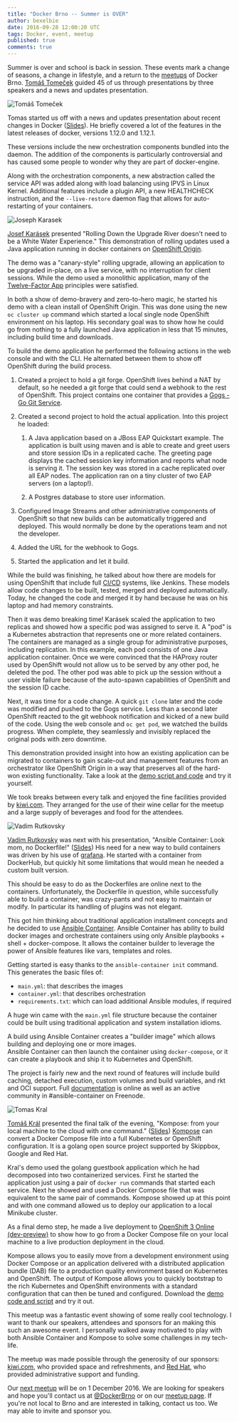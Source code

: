 ```yaml
---
title: "Docker Brno -- Summer is OVER"
author: bexelbie
date: 2016-09-28 12:00:20 UTC
tags: Docker, event, meetup
published: true
comments: true
---
```


Summer is over and school is back in session.  These events mark a
change of seasons, a change in lifestyle, and a return to the
[meetups](https://www.meetup.com/Docker-Brno/) of Docker Brno. [Tomáš
Tomeček](https://www.twitter.com/TomasTomec) guided 45 of us through
presentations by three speakers and a news and updates presentation.

![Tomáš Tomeček](docker-brno-2016-09/ttomecek.jpg)

Tomas started us off with a news and
updates presentation about recent changes in Docker
([Slides](https://tomastomecek.github.io/brno-docker-meetup-september-2016/#/)).
He briefly covered a lot of the features in the latest releases of docker,
versions 1.12.0 and 1.12.1.

These versions include the new orchestration components bundled into
the daemon.  The addition of the components is particularly controversial
and has caused some people to wonder why they are part of docker-engine.

Along with the orchestration components, a new abstraction called the
service API was added along with load balancing using IPVS in Linux
Kernel.  Additional features include a plugin API, a new HEALTHCHECK
instruction, and the `--live-restore` daemon flag that allows for
auto-restarting of your containers.

![Joseph Karasek](docker-brno-2016-09/jkarasek.jpg)

[Josef Karásek](https://www.twitter.com/Pepe_CZ) presented &quot;Rolling Down
the Upgrade River doesn't need to be a White Water Experience.&quot; This
demonstration of rolling updates used a Java application running in
docker containers on [OpenShift Origin](http://www.openshift.org).

The demo was a &quot;canary-style&quot; rolling upgrade,
allowing an application to be upgraded in-place, on a live service, with
no interruption for client sessions.  While the demo used a monolithic
application, many of the [Twelve-Factor App](https://12factor.net/)
principles were satisfied.

In both a show of demo-bravery and zero-to-hero magic, he started his
demo with a clean install of OpenShift Origin.  This was done using the
new `oc cluster up` command which started a local single node OpenShift
environment on his laptop.  His secondary goal was to show how he could
go from nothing to a fully launched Java application in less that 15
minutes, including build time and downloads.

To build the demo application he performed the following actions in the
web console and with the CLI.  He alternated between them to show off
OpenShift during the build process.

1. Created a project to hold a git forge.  OpenShift lives behind a NAT
   by default, so he needed a git forge that could send a webhook to the
   rest of OpenShift.  This project contains one container that provides a
   [Gogs - Go Git Service](https://gogs.io/).
1. Created a second project to hold the actual application.  Into this
   project he loaded:

   1. A Java application based on a JBoss EAP Quickstart example.
      The application is built using maven and is able to create and
      greet users and store session IDs in a replicated cache. The
      greeting page displays the cached session key information and
      reports what node is serving it. The session key was stored in
      a cache replicated over all EAP nodes. The application ran on a
      tiny cluster of two EAP servers (on a laptop!).

   1. A Postgres database to store user information.

1. Configured Image Streams and other administrative components of
   OpenShift so that new builds can be automatically triggered and
   deployed.  This would normally be done by the operations team and
   not the developer.

1. Added the URL for the webhook to Gogs.

1. Started the application and let it build.

While the build was finishing, he talked about how
there are models for using OpenShift that include full
[CI/CD](https://blog.openshift.com/cicd-with-openshift/) systems, like
Jenkins.  These models allow code changes to be built, tested, merged
and deployed automatically.  Today, he changed the code and merged it
by hand because he was on his laptop and had memory constraints.

Then it was demo breaking time!  Karásek scaled the application to two replicas
and showed how a specific pod was assigned to serve it.  A &quot;pod&quot; is a
Kubernetes abstraction that represents one or more related containers.
The containers are managed as a single group for administrative
purposes, including replication.  In this example, each pod consists
of one Java application container.  Once we were convinced that the HAProxy
router used by OpenShift would not allow us to be served by any other
pod, he deleted the pod.  The other pod was able to pick up the session
without a user visible failure because of the auto-spawn capabilities
of OpenShift and the session ID cache.

Next, it was time for a code change.  A quick `git clone` later and the
code was modified and pushed to the Gogs service.  Less than a second
later OpenShift reacted to the git webhook notification and kicked
of a new build of the code.  Using the web console and `oc get pod`,
we watched the builds progress. When complete, they seamlessly and
invisibly replaced the original pods with zero downtime.

This demonstration provided insight into how an existing application can
be migrated to containers to gain scale-out and management features from
an orchestrator like OpenShift Origin in a way that preserves all of
the hard-won existing functionality.  Take a look at the [demo script
and code](https://github.com/josefkarasek/eap-rolling-update) and try
it yourself.

We took breaks between every talk and enjoyed the fine facilities provided
by [kiwi.com](http://www.jobsatkiwi.com/).  They arranged for the use
of their wine cellar for the meetup and a large supply of beverages and
food for the attendees.

![Vadim Rutkovsky](docker-brno-2016-09/vladim.jpg)

[Vadim Rutkovsky](https://www.twitter.com/vrutkovs) was next with his
presentation, "Ansible Container: Look mom, no Dockerfile!"
([Slides](https://vrutkovs.github.io/dockerbrno-ansible-container))
His need for a new way to build containers was driven by his use of
[grafana](http://grafana.org/).  He started with a container from
DockerHub, but quickly hit some limitations that would mean he needed
a custom built version.

This should be easy to do as the Dockerfiles are online next to
the containers.  Unfortunately, the Dockerfile in question, while
successfully able to build a container, was crazy-pants and not easy to
maintain or modify.  In particular its handling of plugins was not
elegant.

This got him thinking about traditional application
installment concepts and he decided to use [Ansible
Container](https://www.github.com/ansible/ansible-container).  Ansible
Container has ability to build docker images and orchestrate containers
using only Ansible playbooks + shell + docker-compose. It allows the
container builder to leverage the power of Ansible features like vars,
templates and roles.

Getting started is easy thanks to the `ansible-container init` command.
This generates the basic files of:

* `main.yml`: that describes the images
* `container.yml`: that describes orchestration
* `requirements.txt`: which can load additional Ansible modules,
   if required

A huge win came with the `main.yml` file structure because the container
could be built using traditional application and system installation
idioms.

A build using Ansible Container creates a &quot;builder image&quot;
which allows building and deploying one or more images.  
Ansible Container can then launch the container using `docker-compose`,
 or it can create a playbook and ship it to Kubernetes and OpenShift.

The project is fairly new and the next round of features
will include build caching, detached execution, custom
volumes and build variables, and rkt and OCI support.  Full
[documentation](https://docs.ansible.com/ansible-container) is online
as well as an active community in #ansible-container on Freenode.

![Tomas Kral](docker-brno-2016-09/tkral.jpg)

[Tomáš Král](https://www.twitter.com/kadel)
presented the final talk of the evening, "Kompose:
from your local machine to the cloud with one command."
([Slides](https://github.com/kadel/kompose-demo/blob/master/slides/docker_meetup_20160915.pdf))
[Kompose](https://github.com/skippbox/kompose) can convert a Docker Compose
file into a full Kubernetes or OpenShift configuration.  It is a golang
open source project supported by Skippbox, Google and Red Hat.

Kral's demo used the golang guestbook application which he had decomposed
into two containerized services.  First he started the application
just using a pair of `docker run` commands that started each service.
Next he showed and used a Docker Compose file that was equivalent to
the same pair of commands.  Kompose showed up at this point and with one
command allowed us to deploy our application to a local Minikube cluster.

As a final demo step,
he made a live deployment to [OpenShift 3 Online
(dev-preview)](https://console.preview.openshift.com) to show how to
go from a Docker Compose file on your local machine to a live production
deployment in the cloud.

Kompose allows you to easily move from a development environment using
Docker Compose or an application delivered with a distributed application
bundle (DAB) file to a production quality environment based on Kubernetes
and OpenShift. The output of Kompose allows you to quickly bootstrap
to the rich Kubernetes and OpenShift environments with a standard
configuration that can then be tuned and configured.  Download the [demo
code and script](https://github.com/kadel/kompose-demo) and try it out.

This meetup was a fantastic event showing of some really cool technology.
I want to thank our speakers, attendees and sponsors for an making this
such an awesome event.  I personally walked away motivated to play
with both Ansible Container and Kompose to solve some challenges in
my tech-life.

The meetup was made possible through the generosity of our sponsors:
[kiwi.com](http://www.jobsatkiwi.com/), who provided space and
refreshments, and [Red Hat](https://community.redhat.com), who provided
administrative support and funding.

Our [next meetup](https://www.meetup.com/Docker-Brno/events/234091097/)
will be on 1 December 2016.  We are looking for speakers and hope
you'll contact us at [@DockerBrno](https://twitter.com/DockerBrno) or
on our [meetup page](https://www.meetup.com/Docker-Brno).  If you're not local to Brno and
are interested in talking, contact us too.  We may able to invite and
sponsor you.
